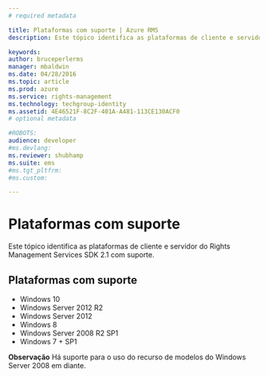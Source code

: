 ```yaml
---
# required metadata

title: Plataformas com suporte | Azure RMS
description: Este tópico identifica as plataformas de cliente e servidor do Rights Management Services SDK 2.1 com suporte.

keywords:
author: bruceperlerms
manager: mbaldwin
ms.date: 04/28/2016
ms.topic: article
ms.prod: azure
ms.service: rights-management
ms.technology: techgroup-identity
ms.assetid: 4E46521F-8C2F-401A-A481-113CE130ACF0
# optional metadata

#ROBOTS:
audience: developer
#ms.devlang:
ms.reviewer: shubhamp
ms.suite: ems
#ms.tgt_pltfrm:
#ms.custom:

---
```


# Plataformas com suporte

Este tópico identifica as plataformas de cliente e servidor do Rights Management Services SDK 2.1 com suporte.

## Plataformas com suporte

-   Windows 10
-   Windows Server 2012 R2
-   Windows Server 2012
-   Windows 8
-   Windows Server 2008 R2 SP1
-   Windows 7 + SP1

**Observação**  Há suporte para o uso do recurso de modelos do Windows Server 2008 em diante.

 

 

 





<!--HONumber=Apr16_HO4-->


